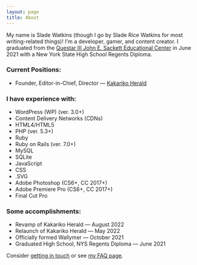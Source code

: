 ```yaml
---
layout: page
title: About
---
```


My name is Slade Watkins (though I go by Slade Rice Watkins for most writing-related things)! I'm a developer, gamer, and content creator. I graduated from the [Questar III John E. Sackett Educational Center](https://www.questar.org/locations/john-e-sackett-educational-center/) in June 2021 with a New York State High School Regents Diploma.

### Current Positions:

- Founder, Editor-in-Chief, Director — [Kakariko Herald](https://www.kakarikoherald.com)

### I have experience with:

- WordPress (WP) (ver. 3.0+)
- Content Delivery Networks (CDNs)
- HTML4/HTML5
- PHP (ver. 5.3+)
- Ruby
- Ruby on Rails (ver. 7.0+)
- MySQL
- SQLite
- JavaScript
- CSS
- .SVG
- Adobe Photoshop (CS6+, CC 2017+)
- Adobe Premiere Pro (CS6+, CC 2017+)
- Final Cut Pro

### Some accomplishments:

- Revamp of Kakariko Herald — August 2022
- Relaunch of Kakariko Herald — May 2022
- Officially formed Wallymer — October 2021
- Graduated High School, NYS Regents Diploma — June 2021

Consider [getting in touch](/contact) or see [my FAQ page](/faq).